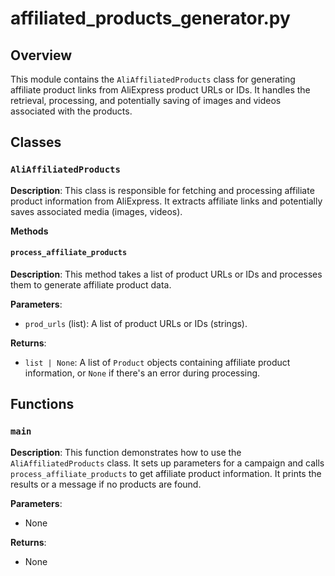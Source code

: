 # affiliated_products_generator.py

## Overview

This module contains the `AliAffiliatedProducts` class for generating affiliate product links from AliExpress product URLs or IDs.  It handles the retrieval, processing, and potentially saving of images and videos associated with the products.


## Classes

### `AliAffiliatedProducts`

**Description**: This class is responsible for fetching and processing affiliate product information from AliExpress. It extracts affiliate links and potentially saves associated media (images, videos).

**Methods**

#### `process_affiliate_products`

**Description**: This method takes a list of product URLs or IDs and processes them to generate affiliate product data.

**Parameters**:
- `prod_urls` (list): A list of product URLs or IDs (strings).

**Returns**:
- `list | None`: A list of `Product` objects containing affiliate product information, or `None` if there's an error during processing.


## Functions

### `main`

**Description**: This function demonstrates how to use the `AliAffiliatedProducts` class. It sets up parameters for a campaign and calls `process_affiliate_products` to get affiliate product information. It prints the results or a message if no products are found.

**Parameters**:
- None

**Returns**:
- None